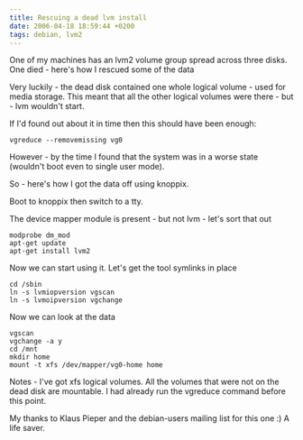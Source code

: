 ```yaml
---
title: Rescuing a dead lvm install
date: 2006-04-18 18:59:44 +0200
tags: debian, lvm2
---
```


One of my machines has an lvm2 volume group spread across three disks. One died - here's how I rescued some of the data

Very luckily - the dead disk contained one whole logical volume - used for media storage. This meant that all the other logical volumes were there - but - lvm wouldn't start.

If I'd found out about it in time then this should have been enough:

    vgreduce --removemissing vg0

However - by the time I found that the system was in a worse state (wouldn't boot even to single user mode).

So - here's how I got the data off using knoppix.

Boot to knoppix then switch to a tty.

The device mapper module is present - but not lvm - let's sort that out

    modprobe dm_mod
    apt-get update
    apt-get install lvm2

Now we can start using it. Let's get the tool symlinks in place

    cd /sbin
    ln -s lvmiopversion vgscan
    ln -s lvmoipversion vgchange

Now we can look at the data

    vgscan
    vgchange -a y
    cd /mnt
    mkdir home
    mount -t xfs /dev/mapper/vg0-home home

Notes - I've got xfs logical volumes. All the volumes that were not on the dead disk are mountable. I had already run the vgreduce command before this point.

My thanks to Klaus Pieper and the debian-users mailing list for this one :) A life saver.
